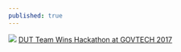 ```yaml
---
published: true
---
```

![]({{site.baseurl}}/https://www.dut.ac.za/wp-content/uploads/2017/11/pic-story1.jpg)
[DUT Team Wins Hackathon at GOVTECH 2017](https://www.dut.ac.za/dut-it-team-wins-hackathon-at-govtech-2017/)
